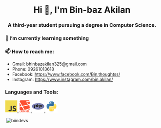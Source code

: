 <h1 align="center">Hi 👋, I'm Bin-baz Akilan</h1>
<h3 align="center">A third-year student pursuing a degree in Computer Science.</h3>

### 🌱 I’m currently learning something
### 📫 How to reach me:
- Gmail: bhinbazakilan325@gmail.com
- Phone: 09261013618
- Facebook: https://www.facebook.com/Bin.thoughtss/
- Instagram: https://www.instagram.com/bin.akilan/



<h3 align="left">Languages and Tools:</h3>
<p align="left"> <a href="https://developer.mozilla.org/en-US/docs/Web/JavaScript" target="_blank" rel="noreferrer"> <img src="https://raw.githubusercontent.com/devicons/devicon/master/icons/javascript/javascript-original.svg" alt="javascript" width="40" height="40"/> </a> <a href="https://laravel.com/" target="_blank" rel="noreferrer"> <img src="https://raw.githubusercontent.com/devicons/devicon/master/icons/laravel/laravel-plain-wordmark.svg" alt="laravel" width="40" height="40"/> </a> <a href="https://www.php.net" target="_blank" rel="noreferrer"> <img src="https://raw.githubusercontent.com/devicons/devicon/master/icons/php/php-original.svg" alt="php" width="40" height="40"/> </a> <a href="https://www.python.org" target="_blank" rel="noreferrer"> <img src="https://raw.githubusercontent.com/devicons/devicon/master/icons/python/python-original.svg" alt="python" width="40" height="40"/> </a> </p>

<p>&nbsp;<img align="center" src="https://github-readme-stats.vercel.app/api?username=biindevs&show_icons=true&locale=en" alt="biindevs" /></p>
